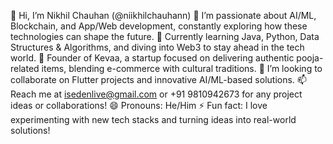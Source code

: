 👋 Hi, I’m Nikhil Chauhan (@niikhilchauhann)
👀 I’m passionate about AI/ML, Blockchain, and App/Web development, constantly exploring how these technologies can shape the future.
🌱 Currently learning Java, Python, Data Structures & Algorithms, and diving into Web3 to stay ahead in the tech world.
💼 Founder of Kevaa, a startup focused on delivering authentic pooja-related items, blending e-commerce with cultural traditions.
💞️ I’m looking to collaborate on Flutter projects and innovative AI/ML-based solutions.
📫 Reach me at isedenlive@gmail.com or +91 9810942673 for any project ideas or collaborations!
😄 Pronouns: He/Him
⚡ Fun fact: I love experimenting with new tech stacks and turning ideas into real-world solutions!
